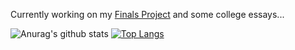 Currently working on my [Finals Project](https://github.com/colin45h/CLC-CalmingApp) and some college essays...

![Anurag's github stats](https://github-readme-stats.vercel.app/api?username=colin45h&hide=stars,issues&theme=radical)
[![Top Langs](https://github-readme-stats.vercel.app/api/top-langs/?username=colin45h&theme=radical&layout=compact)](https://github.com/anuraghazra/github-readme-stats)
